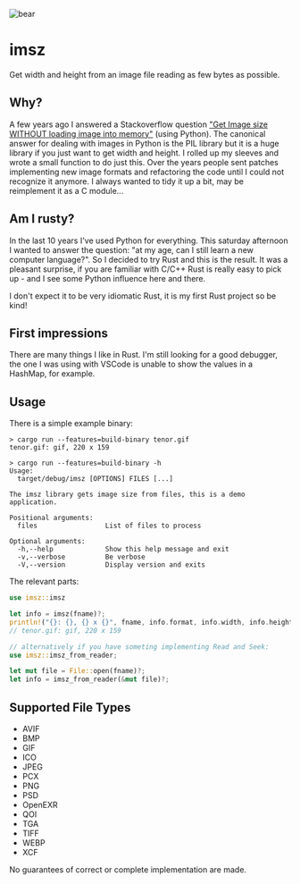 ![bear](https://github.com/scardine/imsz/blob/master/tenor.gif?raw=true)

# imsz

Get width and height from an image file reading as few bytes as possible.

## Why?

A few years ago I answered a Stackoverflow question ["Get Image size WITHOUT loading image into memory"](https://stackoverflow.com/questions/15800704/get-image-size-without-loading-image-into-memory) (using Python). The canonical answer for dealing with images in Python is the PIL library but it is a huge library if you just want to get width and height. I rolled up my sleeves and wrote a small function to do just this. Over the years people sent patches implementing new image formats and refactoring the code until I could not recognize it anymore. I always wanted to tidy it up a bit, may be reimplement it as a C module...

## Am I rusty?

In the last 10 years I've used Python for everything. This saturday afternoon I wanted to answer the question: "at my age, can I still learn a new computer language?". So I decided to try Rust and this is the result. It was a pleasant surprise, if you are familiar with C/C++ Rust is really easy to pick up - and I see some Python influence here and there.

I don't expect it to be very idiomatic Rust, it is my first Rust project so be kind!

## First impressions

There are many things I like in Rust. I'm still looking for a good debugger, the one I was using with VSCode is unable to show the values in a HashMap, for example.

## Usage

There is a simple example binary:

```plain
> cargo run --features=build-binary tenor.gif
tenor.gif: gif, 220 x 159

> cargo run --features=build-binary -h
Usage:
  target/debug/imsz [OPTIONS] FILES [...]

The imsz library gets image size from files, this is a demo application.

Positional arguments:
  files                 List of files to process

Optional arguments:
  -h,--help             Show this help message and exit
  -v,--verbose          Be verbose
  -V,--version          Display version and exits
```

The relevant parts:

```Rust
use imsz::imsz

let info = imsz(fname)?;
println!("{}: {}, {} x {}", fname, info.format, info.width, info.height);
// tenor.gif: gif, 220 x 159

// alternatively if you have someting implementing Read and Seek:
use imsz::imsz_from_reader;

let mut file = File::open(fname)?;
let info = imsz_from_reader(&mut file)?;
```

## Supported File Types

* AVIF
* BMP
* GIF
* ICO
* JPEG
* PCX
* PNG
* PSD
* OpenEXR
* QOI
* TGA
* TIFF
* WEBP
* XCF

No guarantees of correct or complete implementation are made.
